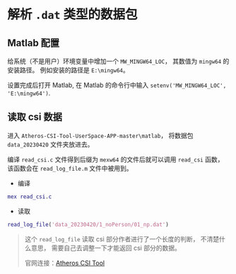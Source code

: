 # 解析 `.dat` 类型的数据包

## Matlab 配置

给系统（不是用户）环境变量中增加一个 `MW_MINGW64_LOC`， 其数值为 `mingw64` 的安装路径。 例如安装的路径是 `E:\mingw64`。

设置完成后打开 Matlab, 在 Matlab 的命令行中输入 `setenv('MW_MINGW64_LOC', 'E:\mingw64')`.

## 读取 csi 数据

进入 `Atheros-CSI-Tool-UserSpace-APP-master\matlab`， 将数据包 `data_20230420` 文件夹放进去。

编译 `read_csi.c` 文件得到后缀为 `mexw64` 的文件后就可以调用 `read_csi` 函数， 该函数会在 `read_log_file.m` 文件中被用到。

- 编译

```matlab
mex read_csi.c
```

- 读取

```matlab
read_log_file('data_20230420/1_noPerson/01_np.dat')
```

> 这个 `read_log_file` 读取 csi 部分作者进行了一个长度的判断， 不清楚什么意思， 需要自己去调整一下才能返回 csi 部分的数据。
>
> 官网连接：[Atheros CSI Tool](https://wands.sg/research/wifi/AtherosCSI/)
